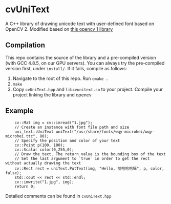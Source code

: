# cvUniText

A C++ library of drawing unicode text with user-defined font based on OpenCV 2.
Modified based on [this opencv 1 library](https://github.com/buaabyl/cvPutUniText)

## Compilation

This repo contains the source of the library and a pre-compiled version (with GCC 4.8.5, on our GPU servers). You can always try the pre-compiled version first, under `install/`. If it fails, compile as follows:

1. Navigate to the root of this repo. Run `cmake .`
2. `make`
3. Copy `cvUniText.hpp` and `libcvunitext.so` to your project. Compile your project linking the library and opencv

## Example
```
    cv::Mat img = cv::imread("1.jpg");
    // Create an instance with font file path and size
    uni_text::UniText uniText("/usr/share/fonts/wqy-microhei/wqy-microhei.ttc", 80);
    // Specify the position and color of your text
    cv::Point p(100, 100);
    cv::Scalar color(0,255,0);
    // Draw the text. The return value is the bounding box of the text
    // Set the last argument to `true` in order to get the rect without actually drawing the text
    cv::Rect rect = uniText.PutText(img, "Hello, 哈哈哈哈嗝", p, color, false);
    std::cout << rect << std::endl;
    cv::imwrite("1.jpg", img);
    return 0;
```

Detailed comments can be found in `cvUniText.hpp`
